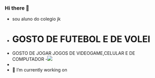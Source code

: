 ### Hi there 👋
- sou aluno do colegio jk
- # GOSTO DE FUTEBOL E DE VOLEI
- GOSTO DE JOGAR JOGOS DE VIDEOGAME,CELULAR E DE COMPUTADOR
-![](https://s2.glbimg.com/sdK_mSKmfLoa4SgYYvKJ6kKtJxg=/0x0:620x413/984x0/smart/filters:strip_icc()/i.s3.glbimg.com/v1/AUTH_cf9d035bf26b4646b105bd958f32089d/internal_photos/bs/2020/7/L/Z2fd1KSsGtUMq4I7YAaw/2019-03-07-koenigsegg-jesko-2020-1600-01.jpg)
- 
- 🔭 I’m currently working on
<!--
**Salarosada/Salarosada** is a ✨ _special_ ✨ repository because its `README.md` (this file) appears on your GitHub profile.

Here are some ideas to get you started:

- 🔭 I’m currently working on ...
- 🌱 I’m currently learning ...
- 👯 I’m looking to collaborate on ...
- 🤔 I’m looking for help with ...
- 💬 Ask me about ...
- 📫 How to reach me: ...
- 😄 Pronouns: ...
- ⚡ Fun fact: ...
-->
